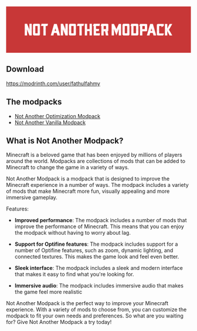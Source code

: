 ![Not Another Modpack](https://github.com/fathulfahmy/not-another-modpack/blob/main/assets/banner-red.png?raw=true)

## Download
https://modrinth.com/user/fathulfahmy

## The modpacks
- [Not Another Optimization Modpack](optimization.md)  
- [Not Another Vanilla Modpack](vanilla.md)

## What is Not Another Modpack?
Minecraft is a beloved game that has been enjoyed by millions of players around the world. Modpacks are collections of mods that can be added to Minecraft to change the game in a variety of ways.

Not Another Modpack is a modpack that is designed to improve the Minecraft experience in a number of ways. The modpack includes a variety of mods that make Minecraft more fun, visually appealing and more immersive gameplay.

Features:

- **Improved performance**: The modpack includes a number of mods that improve the performance of Minecraft. This means that you can enjoy the modpack without having to worry about lag.

- **Support for Optifine features**: The modpack includes support for a number of Optifine features, such as zoom, dynamic lighting, and connected textures. This makes the game look and feel even better.

- **Sleek interface**: The modpack includes a sleek and modern interface that makes it easy to find what you're looking for.

- **Immersive audio**: The modpack includes immersive audio that makes the game feel more realistic

Not Another Modpack is the perfect way to improve your Minecraft experience. With a variety of mods to choose from, you can customize the modpack to fit your own needs and preferences. So what are you waiting for? Give Not Another Modpack a try today!

